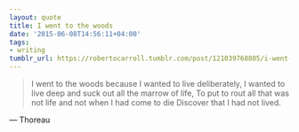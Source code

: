 ```yaml
---
layout: quote
title: I went to the woods
date: '2015-06-08T14:56:11+04:00'
tags:
- writing
tumblr_url: https://robertocarroll.tumblr.com/post/121039768805/i-went-to-the-woods-because-i-wanted-to-live
---
```

<blockquote>I went to the woods because I wanted to live deliberately, I wanted to live deep and suck out all the marrow of life, To put to rout all that was not life and not when I had come to die Discover that I had not lived.</blockquote>

&#8212; Thoreau
